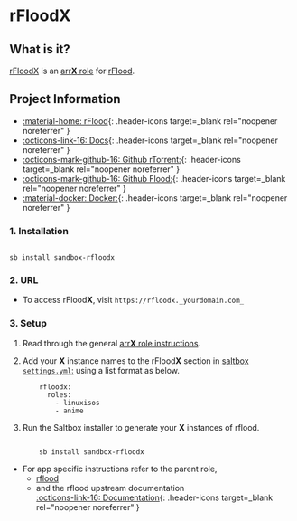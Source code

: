 # rFlood**X**

## What is it?

[rFloodX](https://github.com/jesec/flood) is an [arr**X** role](arrx.md) for [rFlood](../../sandbox/apps/rflood.md).

## Project Information

- [:material-home: rFlood](https://github.com/jesec/flood){: .header-icons target=_blank rel="noopener noreferrer" }
- [:octicons-link-16: Docs](https://github.com/jesec/flood/wiki){: .header-icons target=_blank rel="noopener noreferrer" }
- [:octicons-mark-github-16: Github rTorrent:](https://github.com/jesec/rtorrent){: .header-icons target=_blank rel="noopener noreferrer" }
- [:octicons-mark-github-16: Github Flood:](https://github.com/jesec/flood){: .header-icons target=_blank rel="noopener noreferrer" }
- [:material-docker: Docker:](https://hub.docker.com/r/hotio/rflood){: .header-icons target=_blank rel="noopener noreferrer" }

### 1. Installation

``` shell

sb install sandbox-rfloodx

```

### 2. URL

- To access rFlood**X**, visit `https://rfloodx._yourdomain.com_`

### 3. Setup

1. Read through the general [arr**X** role instructions](arrx.md).

2. Add your **X** instance names to the rFlood**X** section in [saltbox `settings.yml`:](../settings.md) using a list format as below.

    ``` { .yaml }
        rfloodx:
          roles:
            - linuxisos
            - anime
    ```

3. Run the Saltbox installer to generate your **X** instances of rflood.

      ``` { .shell }

          sb install sandbox-rfloodx

      ```

- For app specific instructions refer to the parent role,
  - [rflood](../../sandbox/apps/rflood.md)<Br/>
  - and the rflood upstream documentation <BR/>
       [:octicons-link-16: Documentation](https://github.com/jesec/flood/wiki){: .header-icons target=_blank rel="noopener noreferrer" }
